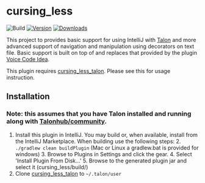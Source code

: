 # cursing_less

![Build](https://github.com/msedgren/cursing_less/workflows/Build/badge.svg)
[![Version](https://img.shields.io/jetbrains/plugin/v/MARKETPLACE_ID.svg)](https://plugins.jetbrains.com/plugin/MARKETPLACE_ID)
[![Downloads](https://img.shields.io/jetbrains/plugin/d/MARKETPLACE_ID.svg)](https://plugins.jetbrains.com/plugin/MARKETPLACE_ID)

<!-- Plugin description -->
This project to provides basic support for using IntelliJ with [Talon](https://talonvoice.com/) and more advanced support
of navigation and manipulation using decorators on text file. Basic support is built on top of and replaces that provided by the
plugin [Voice Code Idea](https://github.com/anonfunc/intellij-voicecode).

This plugin requires [cursing_less_talon](https://github.com/msedgren/cursing_less_talon).
Please see this for usage instruction.
<!-- Plugin description end -->
## Installation

### Note: this assumes that you have Talon installed and running along with [Talonhub/community](https://github.com/talonhub/community).
1. Install this plugin in IntelliJ. You may build or, when available, install from 
the IntelliJ Marketplace. When building use the following steps:
   2. `./gradlew clean buildPlugin` (Mac or Linux a gradlew.bat is provided for windows)
   3. Browse to Plugins in Settings and click the gear.
   4. Select 'Install Plugin From Disk...'
   5. Browse to the generated plugin jar and select it (cursing_less/build/)
2. Clone [cursing_less_talon](https://github.com/msedgren/cursing_less_talon) to `~/.talon/user`  

